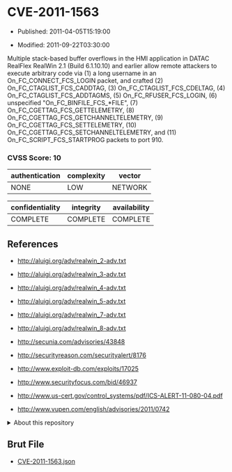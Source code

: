 # CVE-2011-1563

- Published: 2011-04-05T15:19:00

- Modified: 2011-09-22T03:30:00

Multiple stack-based buffer overflows in the HMI application in DATAC RealFlex RealWin 2.1 (Build 6.1.10.10) and earlier allow remote attackers to execute arbitrary code via (1) a long username in an On_FC_CONNECT_FCS_LOGIN packet, and crafted (2) On_FC_CTAGLIST_FCS_CADDTAG, (3) On_FC_CTAGLIST_FCS_CDELTAG, (4) On_FC_CTAGLIST_FCS_ADDTAGMS, (5) On_FC_RFUSER_FCS_LOGIN, (6) unspecified "On_FC_BINFILE_FCS_*FILE", (7) On_FC_CGETTAG_FCS_GETTELEMETRY, (8) On_FC_CGETTAG_FCS_GETCHANNELTELEMETRY, (9) On_FC_CGETTAG_FCS_SETTELEMETRY, (10) On_FC_CGETTAG_FCS_SETCHANNELTELEMETRY, and (11) On_FC_SCRIPT_FCS_STARTPROG packets to port 910.

### CVSS Score: **10**

| authentication | complexity | vector |
| --- | --- | --- |
| NONE | LOW | NETWORK |

| confidentiality | integrity | availability |
| --- | --- | --- |
| COMPLETE | COMPLETE | COMPLETE |

## References

* http://aluigi.org/adv/realwin_2-adv.txt

* http://aluigi.org/adv/realwin_3-adv.txt

* http://aluigi.org/adv/realwin_4-adv.txt

* http://aluigi.org/adv/realwin_5-adv.txt

* http://aluigi.org/adv/realwin_7-adv.txt

* http://aluigi.org/adv/realwin_8-adv.txt

* http://secunia.com/advisories/43848

* http://securityreason.com/securityalert/8176

* http://www.exploit-db.com/exploits/17025

* http://www.securityfocus.com/bid/46937

* http://www.us-cert.gov/control_systems/pdf/ICS-ALERT-11-080-04.pdf

* http://www.vupen.com/english/advisories/2011/0742

<details>
<summary>About this repository</summary> 

  This repository is part of the project [Live Hack CVE](https://github.com/Live-Hack-CVE). Main website can be found [www.live-hack.org](https://www.live-hack.org) 
  
  Made by [Sn0wAlice](https://github.com/Sn0wAlice) for the people that care about security and need to have a feed of the latest CVEs. Hope you enjoy it, don't forget to star the repo and follow me on [Twitter](https://twitter.com/Sn0wAlice) and [Github](https://github.com/Sn0wAlice). And that is my [personnal website](https://www.alice-snow.me/)

  - [Home Page](https://github.com/Live-Hack-CVE)
  - [Framework](https://github.com/Live-Hack-CVE/cve-framework)
  - [CVE database](https://github.com/Live-Hack-CVE/full_database)
  - [Changelog](https://github.com/Live-Hack-CVE/Changelog)
</details>

## Brut File

* [CVE-2011-1563.json](https://raw.githubusercontent.com/Live-Hack-CVE/full_database/main/cves/2011/CVE-2011-1563.json)

